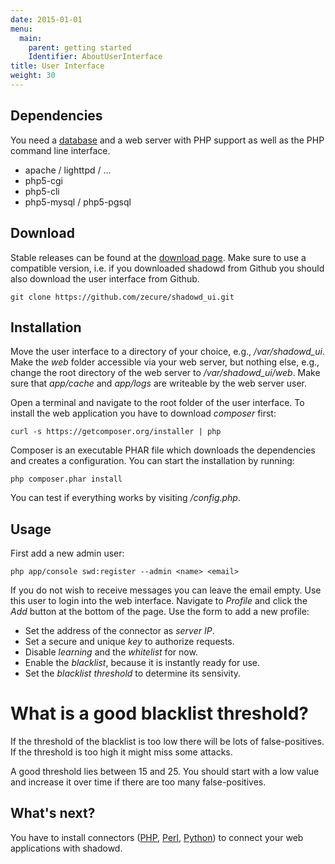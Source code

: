 ```yaml
---
date: 2015-01-01
menu:
  main:
    parent: getting started
    Identifier: AboutUserInterface
title: User Interface
weight: 30
---
```


## Dependencies

You need a [database](/overview/shadowd#database) and a web server with PHP support as well as the PHP command line interface.

 * apache / lighttpd / ...
 * php5-cgi
 * php5-cli
 * php5-mysql / php5-pgsql

## Download

Stable releases can be found at the [download page](/download).
Make sure to use a compatible version, i.e. if you downloaded shadowd from Github you should also download the user interface from Github.

    git clone https://github.com/zecure/shadowd_ui.git

## Installation

Move the user interface to a directory of your choice, e.g., */var/shadowd_ui*.
Make the *web* folder accessible via your web server, but nothing else, e.g., change the root directory of the web server to */var/shadowd_ui/web*.
Make sure that *app/cache* and *app/logs* are writeable by the web server user.

Open a terminal and navigate to the root folder of the user interface.
To install the web application you have to download *composer* first:

    curl -s https://getcomposer.org/installer | php

Composer is an executable PHAR file which downloads the dependencies and creates a configuration.
You can start the installation by running:

    php composer.phar install

You can test if everything works by visiting */config.php*.

## Usage

First add a new admin user:

    php app/console swd:register --admin <name> <email>

If you do not wish to receive messages you can leave the email empty.
Use this user to login into the web interface.
Navigate to *Profile* and click the *Add* button at the bottom of the page.
Use the form to add a new profile:

 * Set the address of the connector as *server IP*.
 * Set a secure and unique *key* to authorize requests.
 * Disable *learning* and the *whitelist* for now.
 * Enable the *blacklist*, because it is instantly ready for use.
 * Set the *blacklist threshold* to determine its sensivity.

<div class="note info">
<h1>What is a good blacklist threshold?</h1>
<p>If the threshold of the blacklist is too low there will be lots of false-positives.
If the threshold is too high it might miss some attacks.</p>
<p>A good threshold lies between 15 and 25.
You should start with a low value and increase it over time if there are too many false-positives.</p>
</div>

## What's next?

You have to install connectors ([PHP](/overview/php_connector), [Perl](/overview/perl_connector), [Python](/overview/python_connector)) to connect your web applications with shadowd.
